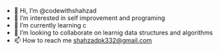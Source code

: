 - 👋 Hi, I’m @codewithshahzad
- 👀 I’m interested in self improvement and programing
- 🌱 I’m currently learning c
- 💞️ I’m looking to collaborate on learnig data structures and algorithms
- 📫 How to reach me shahzadpk332@gmail.com

<!---
codewithshahzad/codewithshahzad is a ✨ special ✨ repository because its `README.md` (this file) appears on your GitHub profile.
You can click the Preview link to take a look at your changes.
--->
